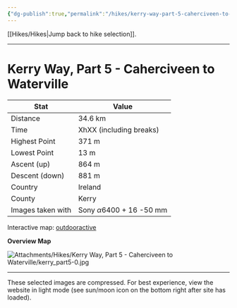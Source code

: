 ```yaml
---
{"dg-publish":true,"permalink":"/hikes/kerry-way-part-5-caherciveen-to-waterville/","hide":"true","updated":"2025-06-16T14:13:07.000+02:00"}
---
```


[[Hikes/Hikes\|Jump back to hike selection]].

---
# Kerry Way, Part 5 - Caherciveen to Waterville
 
| Stat              | Value                                |
| ----------------- | ------------------------------------ |
| Distance          | 34.6 km                              |
| Time              | XhXX (including breaks)              |
| Highest Point     | 371 m                                |
| Lowest Point      | 13 m                                 |
| Ascent (up)       | 864 m                                |
| Descent (down)    | 881 m                                |
| Country           | Ireland                              |
| County            | Kerry                                |
| Images taken with | Sony $\alpha\text{6400}$ + 16 -50 mm |

Interactive map: [outdooractive](https://www.outdooractive.com/en/route/hiking-trail/southwest-ireland/kerry-way-part-5-caherciveen-waterville/318375010/?share=%7E3ixe3vxk%244osshyhg)

**Overview Map**

![Attachments/Hikes/Kerry Way, Part 5 - Caherciveen to Waterville/kerry_part5-0.jpg](/img/user/Attachments/Hikes/Kerry%20Way,%20Part%205%20-%20Caherciveen%20to%20Waterville/kerry_part5-0.jpg)

---
These selected images are compressed. For best experience, view the website in light mode (see sun/moon icon on the bottom right after site has loaded).
